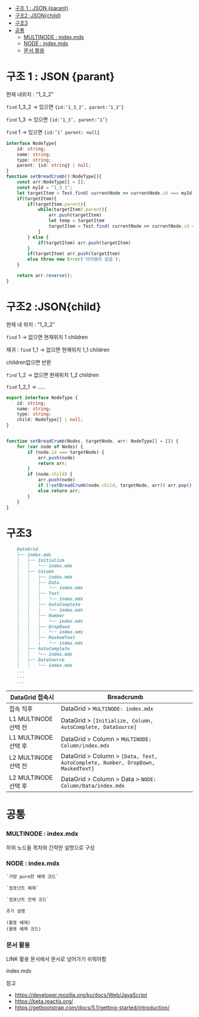 - [구조 1 : JSON {parant}](#---1---json--parant-)
- [구조2 :JSON{child}](#--2--json-child-)
- [구조3](#--3)
- [공통](#--)
    + [MULTINODE : index.mdx](#multinode---indexmdx)
    + [NODE : index.mdx](#node---indexmdx)
    + [문서 활용](#-----)


# 구조 1 : JSON {parant}

현재 내위치 : “1_3_2”

`find` 1_3_2 →  있으면 `{id:’1_3_2’, parent:’1_3’}`

`find` 1_3 → 있으면 `{id:’1_3’, parent:’1’}`

`find` 1 → 있으면 `{id:’1’ parent: null}`
```ts
interface NodeType{
    id: string;
    name: string;
    type: string;
    parent: {id: string} | null;
}
function setBreadCrumb():NodeType[]{
    const arr:NodeType[] = [];
    const myId = "1_3_1";
    let targetItem = Test.find( currentNode => currentNode.id === myId);
    if(targetItem){
        if(targetItem.parent){
            while(targetItem?.parent){
                arr.push(targetItem)
                let temp = targetItem
                targetItem = Test.find( currentNode => currentNode.id === temp.parent.id)
            }
        } else {
            if(targetItem) arr.push(targetItem)
        }
        if(targetItem) arr.push(targetItem)
        else throw new Error('아이템이 없음');
    }

    return arr.reverse();
}
```
# 구조2 :JSON{child}

현재 내 위치 : ”1_3_2”

`find` 1 → 없으면 현재위치 1 children

재귀 : `find` 1_1 → 없으면 현재위치 1_1 children 

children없으면 반환

`find` 1_2 → 없으면 현재위치 1_2 children 

`find` 1_2_1 → .....

```ts
export interface NodeType {
    id: string;
    name: string;
    type: string;
    child: NodeType[] | null;
}


function setBreadCrumb(Nodes, targetNode, arr: NodeType[] = []) {
    for (var node of Nodes) {
        if (node.id === targetNode) {
            arr.push(node)
            return arr;
        }
        if (node.child) {
            arr.push(node)
            if (!setBreadCrumb(node.child, targetNode, arr)) arr.pop();
            else return arr;
        }
    }
}
```

# 구조3

```md
    DataGrid
    ├── index.mdx
    │   ├── Initialize
    │   │   └── index.mdx
    │   ├── Column
    │   │   ├── index.mdx
    │   │   ├── Data
    │   │   │   └── index.mdx
    │   │   ├── Text
    │   │   │   └── index.mdx
    │   │   ├── AutoComplete
    │   │   │   └── index.mdx
    │   │   ├── Number
    │   │   │   └── index.mdx
    │   │   ├── DropDown
    │   │   │   └── index.mdx
    │   │   ├── MaskedText
    │   │   │   └── index.mdx
    │   ├── AutoComplete
    │   │   └── index.mdx
    │   ├── DataSource
    │   │   └── index.mdx
    ...
    ...
    ...
```

| DataGrid 접속시 | Breadcrumb |
|---|---|
| 접속 직후 | DataGrid > `MULTINODE: index.mdx` |
| L1 MULTINODE 선택 전 | DataGrid > `[Initialize, Column, AutoComplete, DataSource]`|
| L1 MULTINODE 선택 후 |DataGrid > Column > `MULTINODE: Column/index.mdx` |
| L2 MULTINODE 선택 전 |DataGrid > Column > `[Data, Text, AutoComplete, Number, DropDown, MaskedText]`  |
| L2 MULTINODE 선택 후 |DataGrid > Column > Data > `NODE: Column/Data/index.mdx`  |


# 공통
### MULTINODE : index.mdx
하위 노드들 목차와 간략한 설명으로 구성

### NODE : index.mdx
    `가장 pure한 예제 코드`

    `컴포넌트 예제`

    `컴포넌트 전체 코드`

    추가 설명

    (활용 예제)
    (활용 예제 코드)

### 문서 활용

LINK 활용 문서에서 문서로 넘어가기 쉬워야함

index.mdx 




참고 
- https://developer.mozilla.org/ko/docs/Web/JavaScript
- https://beta.reactjs.org/
- https://getbootstrap.com/docs/5.1/getting-started/introduction/

